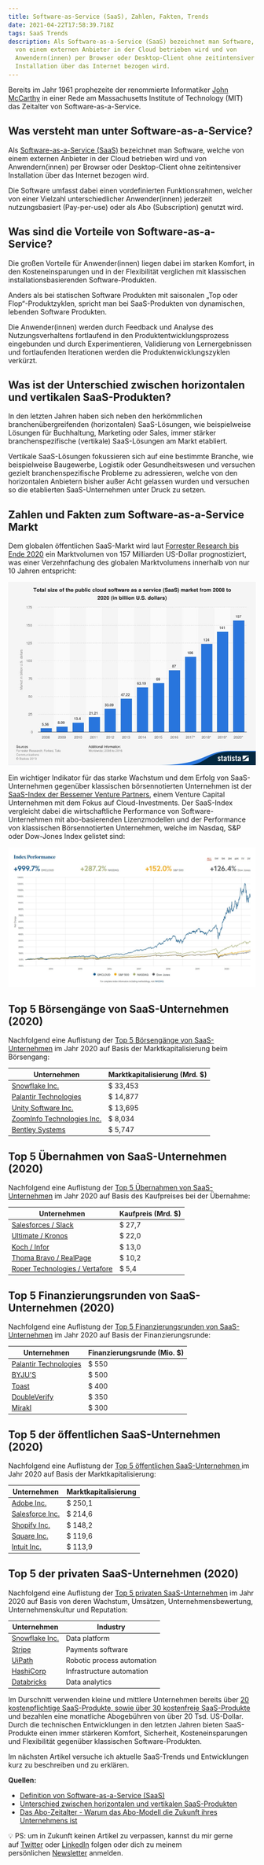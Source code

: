 ```yaml
---
title: Software-as-Service (SaaS), Zahlen, Fakten, Trends
date: 2021-04-22T17:58:39.718Z
tags: SaaS Trends
description: Als Software-as-a-Service (SaaS) bezeichnet man Software, welche
  von einem externen Anbieter in der Cloud betrieben wird und von
  Anwendern(innen) per Browser oder Desktop-Client ohne zeitintensiver
  Installation über das Internet bezogen wird.
---
```

Bereits im Jahr 1961 prophezeite der renommierte Informatiker [John McCarthy](https://en.wikipedia.org/wiki/John_McCarthy_(computer_scientist)) in einer Rede am Massachusetts Institute of Technology (MIT) das Zeitalter von Software-as-a-Service.

## Was versteht man unter Software-as-a-Service?

Als [Software-as-a-Service (SaaS)](https://www.gartner.com/en/information-technology/glossary/software-as-a-service-saas) bezeichnet man Software, welche von einem externen Anbieter in der Cloud betrieben wird und von Anwendern(innen) per Browser oder Desktop-Client ohne zeitintensiver Installation über das Internet bezogen wird.

Die Software umfasst dabei einen vordefinierten Funktionsrahmen, welcher von einer Vielzahl unterschiedlicher Anwender(innen) jederzeit nutzungsbasiert (Pay-per-use) oder als Abo (Subscription) genutzt wird.

## Was sind die Vorteile von Software-as-a-Service?

Die großen Vorteile für Anwender(innen) liegen dabei im starken Komfort, in den Kosteneinsparungen und in der Flexibilität verglichen mit klassischen installationsbasierenden Software-Produkten.

Anders als bei statischen Software Produkten mit saisonalen „Top oder Flop“-Produktzyklen, spricht man bei SaaS-Produkten von dynamischen, lebenden Software Produkten.

Die Anwender(innen) werden durch Feedback und Analyse des Nutzungsverhaltens fortlaufend in den Produktentwicklungsprozess eingebunden und durch Experimentieren, Validierung von Lernergebnissen und fortlaufenden Iterationen werden die Produktenwicklungszyklen verkürzt.

## Was ist der Unterschied zwischen horizontalen und vertikalen SaaS-Produkten?

In den letzten Jahren haben sich neben den herkömmlichen branchenübergreifenden (horizontalen) SaaS-Lösungen, wie beispielweise Lösungen für Buchhaltung, Marketing oder Sales, immer stärker branchenspezifische (vertikale) SaaS-Lösungen am Markt etabliert.

Vertikale SaaS-Lösungen fokussieren sich auf eine bestimmte Branche, wie beispielweise Baugewerbe, Logistik oder Gesundheitswesen und versuchen gezielt branchenspezifische Probleme zu adressieren, welche von den horizontalen Anbietern bisher außer Acht gelassen wurden und versuchen so die etablierten SaaS-Unternehmen unter Druck zu setzen.

## Zahlen und Fakten zum Software-as-a-Service Markt

Dem globalen öffentlichen SaaS-Markt wird laut [Forrester Research bis Ende 2020](https://www.statista.com/statistics/510333/worldwide-public-cloud-software-as-a-service/) ein Marktvolumen von 157 Milliarden US-Dollar prognostiziert, was einer Verzehnfachung des globalen Marktvolumens innerhalb von nur 10 Jahren entspricht:

![Abbildung des Wachstums des SaaS-Marktes von 2008 bis 2020](/assets/uploads/wachstum-des-saas-marktes-von-2008-bis-2020.jpg "Wachstum des SaaS-Marktes von 2008 bis 2020")

Ein wichtiger Indikator für das starke Wachstum und dem Erfolg von SaaS-Unternehmen gegenüber klassischen börsennotierten Unternehmen ist der [SaaS-Index der Bessemer Venture Partners](https://cloudindex.bvp.com/), einem Venture Capital Unternehmen mit dem Fokus auf Cloud-Investments. Der SaaS-Index vergleicht dabei die wirtschaftliche Performance von Software-Unternehmen mit abo-basierenden Lizenzmodellen und der Performance von klassischen Börsennotierten Unternehmen, welche im Nasdaq, S&P oder Dow-Jones Index gelistet sind:

![Abbildung des Bessemer-Ventures-SaaS-Cloud-Indexes](/assets/uploads/bessemer-ventures-saas-cloud-index.jpg "Bessemer-Ventures-SaaS-Cloud-Index")

## Top 5 Börsengänge von SaaS-Unternehmen (2020)

Nachfolgend eine Auflistung der [Top 5 Börsengänge von SaaS-Unternehmen](https://www.meritechcapital.com/blog/2020-review-high-growth-saas-ipos) im Jahr 2020 auf Basis der Marktkapitalisierung beim Börsengang:

| **Unternehmen**                                                          | **Marktkapitalisierung (Mrd. $)** |
| ------------------------------------------------------------------------ | --------------------------------- |
| [Snowflake Inc.](https://investors.snowflake.com/overview/default.aspx)  | $ 33,453                          |
| [Palantir Technologies](https://investors.palantir.com/)                 | $ 14,877                          |
| [Unity Software Inc.](https://investors.unity.com/overview/default.aspx) | $ 13,695                          |
| [ZoomInfo Technologies Inc.](https://ir.zoominfo.com/)                   | $ 8,034                           |
| [Bentley Systems](https://investors.bentley.com/)                        | $ 5,747                           |

## Top 5 Übernahmen von SaaS-Unternehmen (2020)

Nachfolgend eine Auflistung der [Top 5 Übernahmen von SaaS-Unternehmen](https://www.gpbullhound.com/insights/?filter=software) im Jahr 2020 auf Basis des Kaufpreises bei der Übernahme:

| **Unternehmen**                                                                                                                                                                                                                                                                                                                                                              | **Kaufpreis (Mrd. $)** |
| ---------------------------------------------------------------------------------------------------------------------------------------------------------------------------------------------------------------------------------------------------------------------------------------------------------------------------------------------------------------------------- | ---------------------- |
| [Salesforces / Slack](https://investor.salesforce.com/press-releases/press-release-details/2020/Salesforce-Signs-Definitive-Agreement-to-Acquire-Slack/default.aspx)                                                                                                                                                                                                         | $ 27,7                 |
| [Ultimate / Kronos](https://www.kronos.com/about-us/newsroom/kronos-and-ultimate-software-enter-merger-agreement)                                                                                                                                                                                                                                                            | $ 22,0                 |
| [Koch / Infor](https://techcrunch.com/2020/02/04/koch-industries-acquires-infor-in-deal-pegged-at-nearly-13b/?guccounter=1&guce_referrer=aHR0cHM6Ly9kdWNrZHVja2dvLmNvbS8&guce_referrer_sig=AQAAAHlP6dFLpt4EatgWseoF7jgmzL2eJZXuX8TYlOZzRdBQ8bTYdreX8kJ70FRLeXvVNzyxUhEtt_e7nyEo9ZeIpitzH6JhKjhzpD_8SNDSLdXi1KjuZ9N2xYN9l9bdO4shYiHQeB3H8flZH5VMOKMnuw6BzWkiG8iBSrClbjpUKznZ) | $ 13,0                 |
| [Thoma Bravo / RealPage](https://www.realpage.com/news/thoma-bravo-completes-acquisition-of-realpage/)                                                                                                                                                                                                                                                                       | $ 10,2                 |
| [Roper Technologies / Vertafore](https://ropertech.com/sites/default/files/Vertafore%20Presentation%20FINAL.pdf)                                                                                                                                                                                                                                                             | $ 5,4                  |

## Top 5 Finanzierungsrunden von SaaS-Unternehmen (2020)

Nachfolgend eine Auflistung der [Top 5 Finanzierungsrunden von SaaS-Unternehmen](https://www.gpbullhound.com/insights/?filter=software) im Jahr 2020 auf Basis der Finanzierungsrunde:

| **Unternehmen**                                                                                           | **Finanzierungsrunde (Mio. $)** |
| --------------------------------------------------------------------------------------------------------- | ------------------------------- |
| [Palantir Technologies](https://www.crunchbase.com/organization/palantir-technologies/company_financials) | $ 550                           |
| [BYJU'S](https://www.crunchbase.com/organization/byju-s/company_financials)                               | $ 500                           |
| [Toast](https://www.crunchbase.com/organization/toast/company_financials)                                 | $ 400                           |
| [DoubleVerify](https://www.crunchbase.com/organization/doubleverify/company_financials)                   | $ 350                           |
| [Mirakl](https://www.crunchbase.com/organization/mirakl/company_financials)                               | $ 300                           |

## Top 5 der öffentlichen SaaS-Unternehmen (2020)

Nachfolgend eine Auflistung der [Top 5 öffentlichen SaaS-Unternehmen ](https://www.mikesonders.com/largest-saas-companies/)im Jahr 2020 auf Basis der Marktkapitalisierung:

| **Unternehmen**                                | **Marktkapitalisierung** |
| ---------------------------------------------- | ------------------------ |
| [Adobe Inc.](https://www.adobe.com/)           | $ 250,1                  |
| [Salesforce Inc.](https://www.salesforce.com/) | $ 214,6                  |
| [Shopify Inc.](https://www.shopify.com/)       | $ 148,2                  |
| [Square Inc.](https://squareup.com/)           | $ 119,6                  |
| [Intuit Inc.](https://www.intuit.com/)         | $ 113,9                  |

## Top 5 der privaten SaaS-Unternehmen (2020)

Nachfolgend eine Auflistung der [Top 5 privaten SaaS-Unternehmen](https://www.forbes.com/cloud100) im Jahr 2020 auf Basis von deren Wachstum, Umsätzen, Unternehmensbewertung, Unternehmenskultur und Reputation:

| **Unternehmen**                              | **Industry**               |
| -------------------------------------------- | -------------------------- |
| [Snowflake Inc.](https://www.snowflake.com/) | Data platform              |
| [Stripe](https://stripe.com/)                | Payments software          |
| [UiPath](https://www.uipath.com/)            | Robotic process automation |
| [HashiCorp](https://www.hashicorp.com/)      | Infrastructure automation  |
| [Databricks](https://databricks.com/)        | Data analytics             |

Im Durschnitt verwenden kleine und mittlere Unternehmen bereits über [20 kostenpflichtige SaaS-Produkte, sowie über 30 kostenfreie SaaS-Produkte](https://www.youtube.com/watch?v=9xSeBWS6pXo) und bezahlen eine monatliche Abogebühren von über 20 Tsd. US-Dollar. Durch die technischen Entwicklungen in den letzten Jahren bieten SaaS-Produkte einen immer stärkeren Komfort, Sicherheit, Kosteneinsparungen und Flexibilität gegenüber klassischen Software-Produkten.

Im nächsten Artikel versuche ich aktuelle SaaS-Trends und Entwicklungen kurz zu beschreiben und zu erklären.

**Quellen:**

* [Definition von Software-as-a-Service (SaaS)](https://www.gartner.com/en/information-technology/glossary/software-as-a-service-saas)
* [Unterschied zwischen horizontalen und vertikalen SaaS-Produkten](https://bowerycap.com/blog/insights/vertical-saas-what-is-it-how-is-it-different/)
* [Das Abo-Zeitalter - Warum das Abo-Modell die Zukunft ihres Unternehmens ist](https://www.zuora.com/get/das-abo-zeitalter/)

💡 PS: um in Zukunft keinen Artikel zu verpassen, kannst du mir gerne auf [Twitter](https://twitter.com/mariostnr) oder [LinkedIn](https://www.linkedin.com/in/mario-steiner) folgen oder dich zu meinem persönlichen [Newsletter](http://eepurl.com/heuGRP) anmelden.